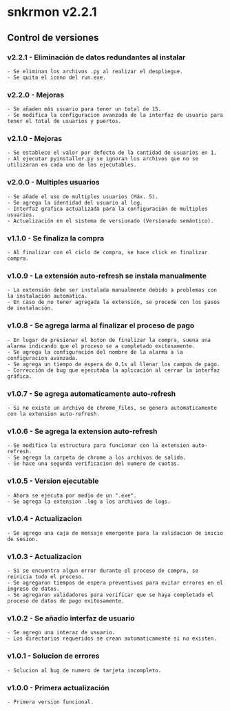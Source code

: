 # snkrmon v2.2.1
## Control de versiones
### v2.2.1 - Eliminación de datos redundantes al instalar
    - Se eliminan los archivos .py al realizar el despliegue.
    - Se quita el icono del run.exe.
### v2.2.0 - Mejoras
    - Se añaden más usuario para tener un total de 15.
    - Se modifica la configuracion avanzada de la interfaz de usuario para tener el total de usuarios y puertos.
### v2.1.0 - Mejoras
    - Se establece el valor por defecto de la cantidad de usuarios en 1.
    - Al ejecutar pyinstaller.py se ignoran los archivos que no se utilizaran en cada uno de los ejecutables.
### v2.0.0 - Multiples usuarios
    - Se añade el uso de multiples usuarios (Máx. 5).
    - Se agrega la identidad del usuario al log.
    - Interfaz grafica actualizada para la configuración de multiples usuarios.
    - Actualización en el sistema de versionado (Versionado semántico).
### v1.1.0 - Se finaliza la compra
    - Al finalizar con el ciclo de compra, se hace click en finalizar compra.
### v1.0.9 - La extensión auto-refresh se instala manualmente
    - La extensión debe ser instalada manualmente debido a problemas con la instalación automatica.
    - En caso de no tener agregada la extensión, se procede con los pasos de instalación.
### v1.0.8 - Se agrega larma al finalizar el proceso de pago
    - En lugar de presionar el boton de finalizar la compra, suena una alarma indicando que el proceso se a completado exitosamente.
    - Se agrega la configuración del nombre de la alarma a la configuracion avanzada.
    - Se agrega un tiempo de espera de 0.1s al llenar los campos de pago.
    - Corrección de bug que ejecutaba la aplicación al cerrar la interfaz gráfica.
### v1.0.7 - Se agrega automaticamente auto-refresh
    - Si no existe un archivo de chrome_files, se genera automaticamente con la extension auto-refresh.
### v1.0.6 - Se agrega la extension auto-refresh
    - Se modifico la estructura para funcionar con la extension auto-refresh.
    - Se agrega la carpeta de chrome a los archivos de salida.
    - Se hace una segunda verificacion del numero de cuotas.
### v1.0.5 - Version ejecutable
    - Ahora se ejecuta por medio de un ".exe".
    - Se agrega la extension .log a los archivos de logs.
### v1.0.4 - Actualizacion
    - Se agrego una caja de mensaje emergente para la validacion de inicio de sesion.
### v1.0.3 - Actualizacion
    - Si se encuentra algun error durante el proceso de compra, se reinicia todo el proceso.
    - Se agregaron tiempos de espera preventivos para evitar errores en el ingreso de datos.
    - Se agregaron validadores para verificar que se haya completado el proceso de datos de pago exitosamente.
### v1.0.2 - Se añadio interfaz de usuario
    - Se agrego una interaz de usuario.
    - Los directorios requeridos se crean automaticamente si no existen.
### v1.0.1 - Solucion de errores
    - Solucion al bug de numero de tarjeta incompleto.
### v1.0.0 - Primera actualización
    - Primera version funcional.
